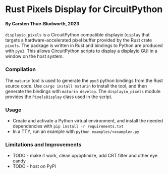 Rust Pixels Display for CircuitPython
=====================================
#### By Carsten Thue-Bludworth, 2023

`displayio_pixels` is a CircuitPython compatible displayio `Display` that targets a hardware-accelerated pixel buffer provided by the Rust crate `pixels`. The package is written in Rust and bindings to Python are produced with `pyo3`. This allows CircuitPython scripts to display a displayio GUI in a window on the host system.

### Compilation
The `maturin` tool is used to generate the `pyo3` python bindings from the Rust source code. Use `cargo install maturin` to install the tool, and then generate the bindings with `maturin develop`.
The `displayio_pixels` module provides the `PixelsDisplay` class used in the script.

### Usage
* Create and activate a Python virtual environment, and install the needed dependencies with `pip install -r requirements.txt`
* In a TTY, run an example with `python examples/<example>.py`

### Limitations and Improvements
* TODO - make it work, clean up/optimize, add CRT filter and other eye candy
* TODO - host on PyPi
